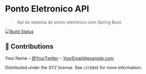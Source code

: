 # Ponto Eletronico API
>Api do sistema de ponto eletrônico com Spring Boot.

[![Build Status][travis-image]][travis-url]

## 🤝 Contributions

Your Name – [@YourTwitter](https://twitter.com/dbader_org) – YourEmail@example.com

Distributed under the XYZ license. See ``LICENSE`` for more information.




<!-- Markdown link & img dfn's -->
<!-- [npm-image]: https://img.shields.io/npm/v/datadog-metrics.svg?style=flat-square-->
<!-- [npm-url]: https://npmjs.org/package/datadog-metrics-->
<!-- [npm-downloads]: https://img.shields.io/npm/dm/datadog-metrics.svg?style=flat-square-->

<!--(https://travis-ci.org/emanueldeveloper82/ponto-eletronico-api.svg?branch=master)](https://travis-ci.org/emanueldeveloper82/ponto-eletronico-api)-->

[travis-image]: https://img.shields.io/travis/emanueldeveloper82/ponto-eletronico-api/master.svg?style=flat-square
[travis-url]: https://travis-ci.org/emanueldeveloper82/ponto-eletronico-api




